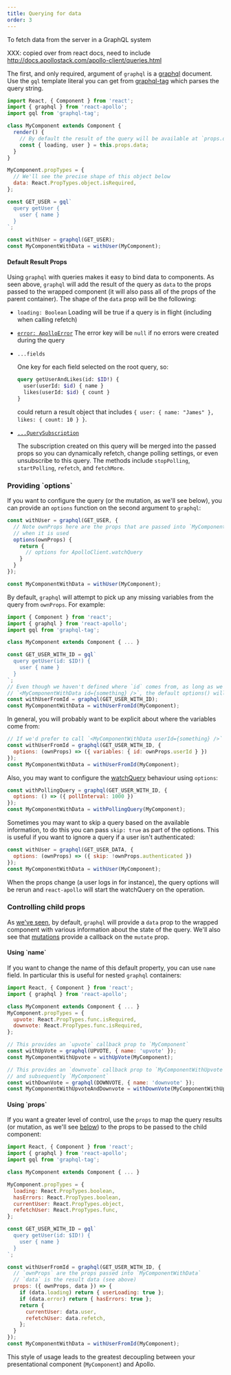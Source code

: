 ```yaml
---
title: Querying for data
order: 3
---
```


To fetch data from the server in a GraphQL system


XXX: copied over from react docs, need to include
http://docs.apollostack.com/apollo-client/queries.html



The first, and only required, argument of `graphql` is a [graphql](https://www.npmjs.com/package/graphql) document. Use the `gql` template literal you can get from [graphql-tag](../apollo-client/index.html#gql) which parses the query string.

```js
import React, { Component } from 'react';
import { graphql } from 'react-apollo';
import gql from 'graphql-tag';

class MyComponent extends Component {
  render() {
    // By default the result of the query will be available at `props.data`
    const { loading, user } = this.props.data;
  }
}

MyComponent.propTypes = {
  // We'll see the precise shape of this object below
  data: React.PropTypes.object.isRequired,
};

const GET_USER = gql`
  query getUser {
    user { name }
  }
`;

const withUser = graphql(GET_USER);
const MyComponentWithData = withUser(MyComponent);
```

<h4 id="default-result-props">Default Result Props</h4>

Using `graphql` with queries makes it easy to bind data to components. As seen above, `graphql` will add the result of the query as `data` to the props passed to the wrapped component (it will also pass all of the props of the parent container). The shape of the `data` prop will be the following:

- `loading: Boolean`
  Loading will be true if a query is in flight (including when calling refetch)

- [`error: ApolloError`](http://docs.apollostack.com/apollo-client/queries.html#ApolloError)
  The error key will be `null` if no errors were created during the query

- `...fields`

  One key for each field selected on the root query, so:

  ```graphql
  query getUserAndLikes(id: $ID!) {
    user(userId: $id) { name }
    likes(userId: $id) { count }
  }
  ```

  could return a result object that includes `{ user: { name: "James" }, likes: { count: 10 } }`.

- [`...QuerySubscription`](../apollo-client/queries.html#QuerySubscription)

  The subscription created on this query will be merged into the passed props so you can dynamically refetch, change polling settings, or even unsubscribe to this query. The methods include `stopPolling`, `startPolling`, `refetch`, and `fetchMore`.


<h3 id="graphql-options">Providing `options`</h3>

If you want to configure the query (or the mutation, as we'll see below), you can provide an `options` function on the second argument to `graphql`:

```js
const withUser = graphql(GET_USER, {
  // Note ownProps here are the props that are passed into `MyComponentWithData`
  // when it is used
  options(ownProps) {
    return {
      // options for ApolloClient.watchQuery
    }
  }
});

const MyComponentWithData = withUser(MyComponent);
```

By default, `graphql` will attempt to pick up any missing variables from the query from `ownProps`. For example:

```js
import { Component } from 'react';
import { graphql } from 'react-apollo';
import gql from 'graphql-tag';

class MyComponent extends Component { ... }

const GET_USER_WITH_ID = gql`
  query getUser(id: $ID!) {
    user { name }
  }
`;
// Even though we haven't defined where `id` comes from, as long as we call
// `<MyComponentWithData id={something} />`, the default options() will work.
const withUserFromId = graphql(GET_USER_WITH_ID);
const MyComponentWithData = withUserFromId(MyComponent);
```

In general, you will probably want to be explicit about where the variables come from:

```js
// If we'd prefer to call `<MyComponentWithData userId={something} />`
const withUserFromId = graphql(GET_USER_WITH_ID, {
  options: (ownProps) => ({ variables: { id: ownProps.userId } })
});
const MyComponentWithData = withUserFromId(MyComponent);
```

Also, you may want to configure the [watchQuery](../apollo-client/queries.html#watchQuery) behaviour using `options`:

```js
const withPollingQuery = graphql(GET_USER_WITH_ID, {
  options: () => ({ pollInterval: 1000 })
});
const MyComponentWithData = withPollingQuery(MyComponent);
```

Sometimes you may want to skip a query based on the available information, to do this you can pass `skip: true` as part of the options. This is useful if you want to ignore a query if a user isn't authenticated:

```js
const withUser = graphql(GET_USER_DATA, {
  options: (ownProps) => ({ skip: !ownProps.authenticated })
});
const MyComponentWithData = withUser(MyComponent);
```

When the props change (a user logs in for instance), the query options will be rerun and `react-apollo` will start the watchQuery on the operation.

<h3 id="graphql-props">Controlling child props</h3>

As [we've seen](#default-result-props), by default, `graphql` will provide a `data` prop to the wrapped component with various information about the state of the query. We'll also see that [mutations](#graphql-mutations) provide a callback on the `mutate` prop.

<h4 id="graphql-name">Using `name`</h4>

If you want to change the name of this default property, you can use `name` field. In particular this is useful for nested `graphql` containers:

```js
import React, { Component } from 'react';
import { graphql } from 'react-apollo';

class MyComponent extends Component { ... }
MyComponent.propTypes = {
  upvote: React.PropTypes.func.isRequired,
  downvote: React.PropTypes.func.isRequired,
};

// This provides an `upvote` callback prop to `MyComponent`
const withUpVote = graphql(UPVOTE, { name: 'upvote' });
const MyComponentWithUpvote = withUpVote(MyComponent);

// This provides an `downvote` callback prop to `MyComponentWithUpvote`,
// and subsequently `MyComponent`
const withDownVote = graphql(DOWNVOTE, { name: 'downvote' });
const MyComponentWithUpvoteAndDownvote = withDownVote(MyComponentWithUpvote);
```


<h4 id="graphql-props">Using `props`</h4>

If you want a greater level of control, use the `props` to map the query results (or mutation, as we'll see [below](#graphql-mutations)) to the props to be passed to the child component:

```js
import React, { Component } from 'react';
import { graphql } from 'react-apollo';
import gql from 'graphql-tag';

class MyComponent extends Component { ... }

MyComponent.propTypes = {
  loading: React.PropTypes.boolean,
  hasErrors: React.PropTypes.boolean,
  currentUser: React.PropTypes.object,
  refetchUser: React.PropTypes.func,
};

const GET_USER_WITH_ID = gql`
  query getUser(id: $ID!) {
    user { name }
  }
`;

const withUserFromId = graphql(GET_USER_WITH_ID, {
  // `ownProps` are the props passed into `MyComponentWithData`
  // `data` is the result data (see above)
  props: ({ ownProps, data }) => {
    if (data.loading) return { userLoading: true };
    if (data.error) return { hasErrors: true };
    return {
      currentUser: data.user,
      refetchUser: data.refetch,
    };
  }
});
const MyComponentWithData = withUserFromId(MyComponent);
```

This style of usage leads to the greatest decoupling between your presentational component (`MyComponent`) and Apollo.
